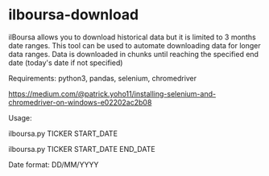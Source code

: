 # ilboursa-download

ilBoursa allows you to download historical data but it is limited to 3 months date ranges.
This tool can be used to automate downloading data for longer data ranges.
Data is downloaded in chunks until reaching the specified end date (today's date if not specified)

Requirements: python3, pandas, selenium, chromedriver

https://medium.com/@patrick.yoho11/installing-selenium-and-chromedriver-on-windows-e02202ac2b08

Usage:

ilboursa.py TICKER START_DATE

ilboursa.py TICKER START_DATE END_DATE

Date format: DD/MM/YYYY
